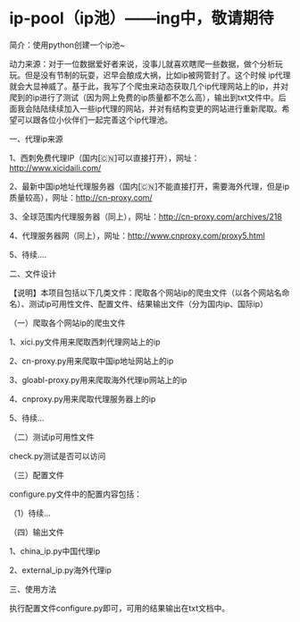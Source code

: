 # ip-pool（ip池）——ing中，敬请期待
简介：使用python创建一个ip池~

动力来源：对于一位数据爱好者来说，没事儿就喜欢瞎爬一些数据，做个分析玩玩。但是没有节制的玩耍，迟早会酿成大祸，比如ip被网管封了。这个时候
ip代理就会大显神威了。基于此，我写了个爬虫来动态获取几个ip代理网站上的ip，并对爬到的ip进行了测试（因为网上免费的ip质量都不怎么高），输出到txt文件中。后面我会陆陆续续加入一些ip代理的网站，并对有结构变更的网站进行重新爬取。希望可以跟各位小伙伴们一起完善这个ip代理池。

一、代理ip来源

1、西刺免费代理IP（国内[🇨🇳]可以直接打开），网址：http://www.xicidaili.com/

2、最新中国ip地址代理服务器（国内[🇨🇳]不能直接打开，需要海外代理，但是ip质量较高），网址：http://cn-proxy.com/

3、全球范围内代理服务器（同上），网址：http://cn-proxy.com/archives/218

4、代理服务器网（同上），网址：http://www.cnproxy.com/proxy5.html

5、待续....

二、文件设计

【说明】本项目包括以下几类文件：爬取各个网站ip的爬虫文件（以各个网站名命名）、测试ip可用性文件、配置文件、结果输出文件（分为国内ip、国际ip）

（一）爬取各个网站ip的爬虫文件

1、xici.py文件用来爬取西刺代理网站上的ip

2、cn-proxy.py用来爬取中国ip地址网站上的ip

3、gloabl-proxy.py用来爬取海外代理ip网站上的ip

4、cnproxy.py用来爬取代理服务器上的ip

5、待续...

（二）测试ip可用性文件

check.py测试是否可以访问

（三）配置文件

configure.py文件中的配置内容包括：

（1）待续...

（四）输出文件

1、china_ip.py中国代理ip

2、external_ip.py海外代理ip

三、使用方法

执行配置文件configure.py即可，可用的结果输出在txt文档中。
